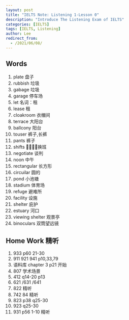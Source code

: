 ```yaml
---
layout: post
title: "IELTS Note: Listening 1-Lesson 0"
description: "Introduce The Listening Exam of IELTS"
categories: [IELTS]
tags: [IELTS, Listening]
author: Lee
redirect_from:
  - /2021/06/08/
---
```

## Words
1. plate  盘子
2. rubbish  垃圾
3. gabage 垃圾
4. garage 停车场
5. let 名词：租
6. lease 租
7. cloakroom 衣帽间
8. terrace 大阳台
9. ballcony 阳台
10. touser 裤子,长裤
11. pants 裤子
12. shifts 换班
13. negotiate 谈判
14. noon 中午
15. rectangular 长方形
16. circuilar 圆的 
17. pond 小池塘
18. stadium 体育场
19. refuge 避难所
20. facility 设施
21. shelter 庇护
22. estuary 河口
23. viewing shelter 观景亭
24. binoculars 双筒望远镜

## Home Work 精听
1. 933 p60 21-30
2. 911 921 941 p10,33,79
3. 语料库 chapter 3 p21 开始
4. 807 学术场景
5. 412 q14-20 p13
6. 621 /631 /641
7. 822 精听
8. 742 84 精听
9. 823 p38 q25-30
10. 923 q25-30
11. 931 p56 1-10 精听 